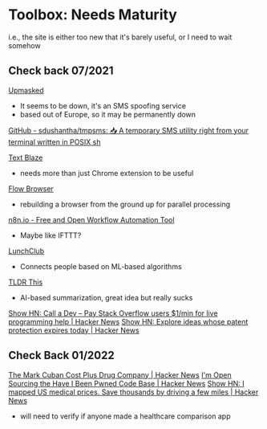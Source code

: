 # Toolbox: Needs Maturity

i.e., the site is either too new that it's barely useful, or I need to wait somehow

## Check back 07/2021

[Upmasked](https://upmasked.com/)

- It seems to be down, it's an SMS spoofing service
- based out of Europe, so it may be permanently down

[GitHub - sdushantha/tmpsms: 📥 A temporary SMS utility right from your terminal written in POSIX sh](https://github.com/sdushantha/tmpsms)

[Text Blaze](https://blaze.today/)

- needs more than just Chrome extension to be useful

[Flow Browser](https://www.ekioh.com/flow-browser/)

- rebuilding a browser from the ground up for parallel processing

[n8n.io - Free and Open Workflow Automation Tool](https://n8n.io/)

- Maybe like IFTTT?

[LunchClub](https://lunchclub.com/)

- Connects people based on ML-based algorithms

[TLDR This](https://tldrthis.com/)

- AI-based summarization, great idea but really sucks

[Show HN: Call a Dev – Pay Stack Overflow users $1/min for live programming help | Hacker News](https://news.ycombinator.com/item?id=26226805)
[Show HN: Explore ideas whose patent protection expires today | Hacker News](https://news.ycombinator.com/item?id=13309025)

## Check Back 01/2022

[The Mark Cuban Cost Plus Drug Company | Hacker News](https://news.ycombinator.com/item?id=25932233)
[I'm Open Sourcing the Have I Been Pwned Code Base | Hacker News](https://news.ycombinator.com/item?id=24079682)
[Show HN: I mapped US medical prices. Save thousands by driving a few miles | Hacker News](https://news.ycombinator.com/item?id=6864584)

- will need to verify if anyone made a healthcare comparison app
